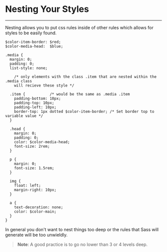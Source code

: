 # Nesting Your Styles
---

Nesting allows you to put css rules inside of other rules which allows for styles to be easily found.

```
$color-item-border: $red;
$color-media-head:  $blue;

.media {
  margin: 0;
  padding: 0;
  list-style: none;
    
    /* only elements with the class .item that are nested within the .media class
	will recieve these style */

  .item { 			/* would be the same as .media .item
    padding-bottom: 10px;
    padding-top: 10px;
    padding-left: 10px;
    border-top: 1px dotted $color-item-border; /* Set border top to variable value */
  }

  .head {
    margin: 0;
    padding: 0;
    color: $color-media-head;
    font-size: 2rem;
  }

  p {
    margin: 0;
    font-size: 1.5rem;
  }

  img {
    float: left;
    margin-right: 10px;
  }

  a {
    text-decoration: none;
    color: $color-main;
  }
}
```

In general you don't want to nest things too deep or the rules that Sass will generate will be too unwieldly.

> **Note**: A good practice is to go no lower than 3 or 4 levels deep.
